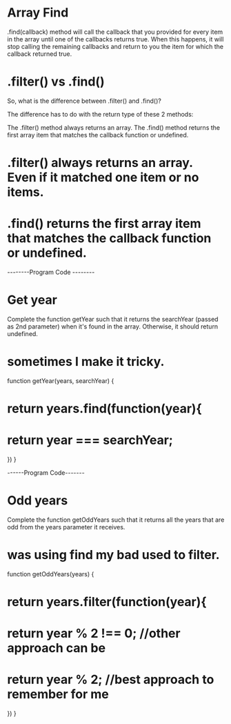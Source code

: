 # Array Find

 .find(callback) method will call the callback that you provided for every item in the array until one of the callbacks returns true. When this happens, it will stop calling the remaining callbacks and return to you the item for which the callback returned true.

 # .filter() vs .find()
So, what is the difference between .filter() and .find()?

The difference has to do with the return type of these 2 methods:

The .filter() method always returns an array.
The .find() method returns the first array item that matches the callback function or undefined.

# .filter() always returns an array. Even if it matched one item or no items.
# .find() returns the first array item that matches the callback function or undefined.

--------Program Code --------
# Get year
Complete the function getYear such that it returns the searchYear (passed as 2nd parameter) when it's found in the array. Otherwise, it should return undefined.

# sometimes I make it tricky.

function getYear(years, searchYear) {
# return years.find(function(year){
#    return year === searchYear;
})
}

------Program Code-------
# Odd years 

Complete the function getOddYears such that it returns all the years that are odd from the years parameter it receives.

# was using find my bad used to filter.

function getOddYears(years) {
# return years.filter(function(year){
#    return year % 2 !== 0;  //other approach can be
#    return year % 2;        //best approach to remember for me
})
}


